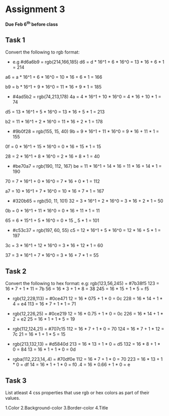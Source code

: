 # Assignment 3
**Due Feb 6<sup>th</sup> before class**

## Task 1
Convert the following to rgb format:
* e.g #d6a6b9 = rgb(214,166,185)
d6 = d * 16^1 + 6 * 16^0
   = 13 * 16 + 6 * 1
   = 214

a6 = a * 16^1 +  6 * 16^0
   = 10 * 16 + 6 * 1
   = 166

b9 = b * 16^1 + 9 * 16^0
   = 11 * 16 + 9 * 1
   = 185



* #4ad5b2 = rgb(74,213,178)
4a = 4 * 16^1 + 10 * 16^0
   = 4 * 16 + 10 * 1
   = 74

d5 = 13 * 16^1 + 5 * 16^0
   = 13 * 16 + 5 * 1
   = 213

b2 = 11 * 16^1 + 2 * 16^0
   = 11 * 16 + 2 * 1
   = 178

* #9b0f28 = rgb(155, 15, 40)
9b = 9 * 16^1 + 11 * 16^0
   = 9 * 16 + 11 * 1
   = 155

0f = 0 * 16^1 + 15 * 16^0
   = 0 * 16 + 15 * 1
   = 15

28 = 2 * 16^1 + 8 * 16^0
   = 2 * 16 + 8 * 1
   = 40

* #be70a7 = rgb(190, 112, 167)
be = 11 * 16^1 + 14 * 16
   = 11 * 16 + 14 * 1
   = 190

70 = 7 * 16^1 + 0 * 16^0
   = 7 * 16 + 0 * 1
   = 112

a7 = 10 * 16^1 + 7 * 16^0
   = 10 * 16 + 7 * 1
   = 167

* #320b65 = rgb(50, 11, 101)
32 = 3 * 16^1 + 2 * 16^0
   = 3 * 16 + 2 * 1
   = 50

0b = 0 * 16^1 + 11 * 16^0
   = 0 * 16 + 11 * 1
   = 11

65 = 6 * 15^1 + 5 * 16^0
   = 0 * 15 _ 5 * 1
   = 101

* #c53c37 = rgb(197, 60, 55)
c5 = 12 * 16^1 + 5 * 16^0
   = 12 * 16 + 5 * 1
   = 197

3c = 3 * 16^1 + 12 * 16^0
   = 3 * 16 + 12 * 1
   = 60

37 = 3 * 16^1 + 7 * 16^0
   = 3 * 16 + 7 * 1
   = 55


## Task 2
Convert the following to hex format:
e.g: rgb(123,56,245) = #7b38f5
123 = 16 * 7 + 1 * 11 = 7b
56  = 16 * 3 + 1 * 8  = 38
245 = 16 * 15 + 1 * 5 = f5

* rgb(12,228,113) = #0ce471
12 = 16 * 075 + 1 * 0 = 0c
228 = 16 * 14 + 1 * 4 = e4
113 = 16 * 7 + 1 * 1 = 71

* rgb(12,226,25) = #0ce219
12 = 16 * 0.75 + 1 * 0 = 0c
226 = 16 * 14 + 1 * 2 = e2
25 = 16 * 1 + 1 * 5 = 19

* rgb(112,124,21) = #707c15
112 = 16 * 7 + 1 * 0 = 70
124 = 16 * 7 + 1 * 12 = 7c
21 = 16 * 1 + 1 * 5 = 15

* rgb(213,132,13) = #d5840d
213 = 16 * 13 + 1 * 0 = d5
132 = 16 * 8 + 1 * 0 = 84
13 = 16 * 1 + 1 * 0 = 0d

* rgba(112,223,14,.4) = #70df0e
112 = 16 * 7 + 1 * 0 = 70
223 = 16 * 13 + 1 * 0 = df
14 = 16 * 1 + 1 * 0 = f0
.4 = 16 * 0.66 + 1 * 0 = e



## Task 3
List atleast 4 css properties that use rgb or hex colors as part of
their values.

1.Color
2.Background-color
3.Border-color
4.Title
